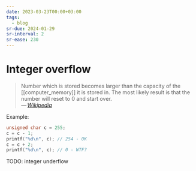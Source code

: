 ```yaml
---
date: 2023-03-23T00:00+03:00
tags:
  - blog
sr-due: 2024-01-29
sr-interval: 2
sr-ease: 230
---
```


# Integer overflow

> Number which is stored becomes larger than the capacity of the
> [[computer_memory]] it is stored in. The most likely result is that the number
> will reset to 0 and start over.\
> — <cite>[Wikipedia](https://simple.wikipedia.org/wiki/Integer_overflow)</cite>

Example:

```c
unsigned char c = 255;
c = c - 1;
printf("%d\n", c); // 254 - OK
c = c + 2;
printf("%d\n", c); // 0 - WTF?
```

TODO: integer underflow
